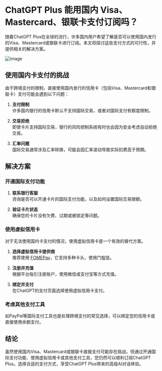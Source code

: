# ChatGPT Plus 能用国内 Visa、Mastercard、银联卡支付订阅吗？

随着ChatGPT Plus在全球的流行，许多国内用户希望了解是否可以使用国内发行的Visa、Mastercard或银联卡进行订阅。本文将探讨这些支付方式的可行性，并提供相关的解决方案。

![image](https://github.com/carolvkingt62/rbhaze/assets/169866433/f823d9e6-43b0-43d0-b4a5-750e0fc0a2ae)

## 使用国内卡支付的挑战

由于跨境支付的限制，直接使用国内发行的信用卡（包括Visa、Mastercard和银联卡）支付可能会遇到以下问题：

1. **支付限制**  
   许多国内银行的信用卡默认不支持国际交易，或者对国际支付有额度限制。

2. **交易拒绝**  
   即使卡片支持国际交易，银行的风险控制系统有时也会因为安全考虑自动拒绝交易。

3. **汇率问题**  
   国际交易通常涉及汇率转换，可能会因汇率波动导致实际扣费高于预期。

## 解决方案

### 开通国际支付功能

1. **联系银行客服**  
   咨询是否可以开通卡片的国际支付功能，以及如何设置国际交易限额。

2. **验证卡片状态**  
   确保您的卡片没有欠费、过期或被锁定等问题。

### 使用虚拟信用卡

对于无法使用国内卡支付的情况，使用虚拟信用卡是一个有效的替代方案。

1. **选择虚拟信用卡提供商**  
   推荐使用 [FOMEPay](https://gpt.fomepay.com/#/pages/login/index?d=Q3DD80)，它支持多种卡头，使用门槛低。

2. **注册并充值**  
   根据平台指引注册账户，使用微信或支付宝等方式充值。

3. **绑定并支付**  
   在ChatGPT的支付页面选择使用虚拟信用卡支付。

### 考虑其他支付工具

如PayPal等国际支付工具也是处理跨境支付的常见选择，可以绑定您的信用卡或直接使用余额支付。

## 结论

虽然使用国内Visa、Mastercard或银联卡直接支付可能存在挑战，但通过开通国际支付功能、使用虚拟信用卡或其他支付工具，您仍然可以顺利订阅ChatGPT Plus。选择合适的支付方式，享受ChatGPT Plus带来的高级AI对话体验。
